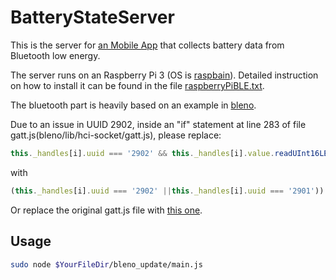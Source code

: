 # BatteryStateServer
This is the server for [an Mobile App](https://github.com/nebulaM/BatteryStateBLE) that collects battery data from Bluetooth low energy.

The server runs on an Raspberry Pi 3 (OS is [raspbain](https://www.raspberrypi.org/downloads/raspbian/)). Detailed instruction on how to install it can be found in the file [raspberryPiBLE.txt](https://github.com/nebulaM/BatteryStateServer/blob/master/raspberryPiBLE.txt).

The bluetooth part is heavily based on an example in [bleno](https://github.com/sandeepmistry/bleno).

Due to an issue in UUID 2902, inside an "if" statement at line 283 of file gatt.js(bleno/lib/hci-socket/gatt.js), please replace: 

```javascript
this._handles[i].uuid === '2902' && this._handles[i].value.readUInt16LE(0) !== 0 
```

with 

```javascript
(this._handles[i].uuid === '2902' ||this._handles[i].uuid === '2901')) 
```

Or replace the original gatt.js file with [this one](https://github.com/nebulaM/BatteryStateServer/blob/master/gatt.js).

## Usage
```sh
sudo node $YourFileDir/bleno_update/main.js
```
